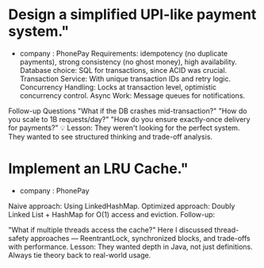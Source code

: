 
# Design a simplified UPI-like payment system."
- company : PhonePay
Requirements: idempotency (no duplicate payments), strong consistency (no ghost money), high availability.
Database choice: SQL for transactions, since ACID was crucial.
Transaction Service: With unique transaction IDs and retry logic.
Concurrency Handling: Locks at transaction level, optimistic concurrency control.
Async Work: Message queues for notifications.


Follow-up Questions
"What if the DB crashes mid-transaction?"
"How do you scale to 1B requests/day?"
"How do you ensure exactly-once delivery for payments?"
💡 Lesson: They weren't looking for the perfect system. They wanted to see structured thinking and trade-off analysis.


# Implement an LRU Cache."
- company : PhonePay

Naive approach: Using LinkedHashMap.
Optimized approach: Doubly Linked List + HashMap for O(1) access and eviction.
Follow-up:

"What if multiple threads access the cache?" Here I discussed thread-safety approaches — ReentrantLock, synchronized blocks, and trade-offs with performance.
Lesson: They wanted depth in Java, not just definitions. Always tie theory back to real-world usage.